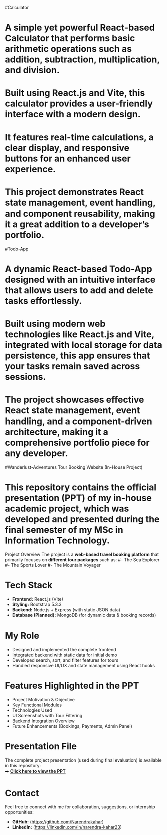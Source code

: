 #Calculator
# A simple yet powerful React-based Calculator that performs basic arithmetic operations such as addition, subtraction, multiplication, and division. 
# Built using React.js and Vite, this calculator provides a user-friendly interface with a modern design. 
# It features real-time calculations, a clear display, and responsive buttons for an enhanced user experience. 
# This project demonstrates React state management, event handling, and component reusability, making it a great addition to a developer’s portfolio.


#Todo-App
# A dynamic React-based Todo-App designed with an intuitive interface that allows users to add and delete tasks effortlessly. 
# Built using modern web technologies like React.js and Vite, integrated with local storage for data persistence, this app ensures that your tasks remain saved across sessions. 
# The project showcases effective React state management, event handling, and a component-driven architecture, making it a comprehensive portfolio piece for any developer.


#Wanderlust-Adventures Tour Booking Website (In-House Project)
# This repository contains the official presentation (PPT) of my in-house academic project, which was developed and presented during the final semester of my MSc in Information Technology.
 Project Overview
 The project is a **web-based travel booking platform** that primarily focuses on **different tour packages** such as:
#- The Sea Explorer
#- The Sports Lover
#- The Mountain Voyager

# Tech Stack
- **Frontend:** React.js (Vite)
- **Styling:** Bootstrap 5.3.3
- **Backend:** Node.js + Express (with static JSON data)
- **Database (Planned):** MongoDB (for dynamic data & booking records)

# My Role
- Designed and implemented the complete frontend
- Integrated backend with static data for initial demo
- Developed search, sort, and filter features for tours
- Handled responsive UI/UX and state management using React hooks

# Features Highlighted in the PPT
- Project Motivation & Objective
- Key Functional Modules
- Technologies Used
- UI Screenshots with Tour Filtering
- Backend Integration Overview
- Future Enhancements (Bookings, Payments, Admin Panel)

# Presentation File
The complete project presentation (used during final evaluation) is available in this repository:  
➡️ **[Click here to view the PPT](https://github.com/Narendrakahar/React.js/blob/main/Wanderlust-adventures%20PPT.pdf)**

# Contact
Feel free to connect with me for collaboration, suggestions, or internship opportunities:

- **GitHub:** (https://github.com/Narendrakahar)
- **LinkedIn:** (https://linkedin.com/in/narendra-kahar23)
